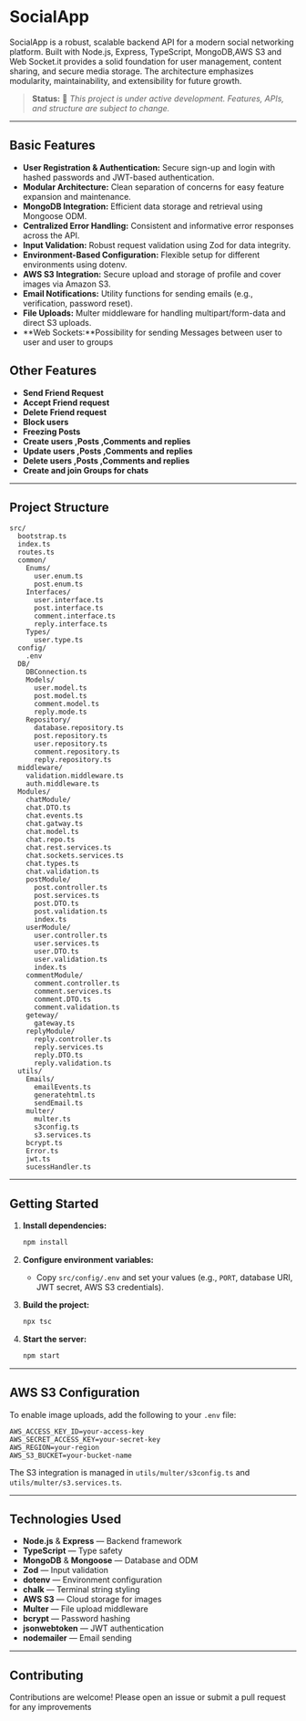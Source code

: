 # SocialApp

SocialApp is a robust, scalable backend API for a modern social networking platform. Built with Node.js, Express, TypeScript, MongoDB,AWS S3 and Web Socket.it provides a solid foundation for user management, content sharing, and secure media storage. The architecture emphasizes modularity, maintainability, and extensibility for future growth.

> **Status:** 🚧 _This project is under active development. Features, APIs, and structure are subject to change._

---

## Basic Features

- **User Registration & Authentication:** Secure sign-up and login with hashed passwords and JWT-based authentication.
- **Modular Architecture:** Clean separation of concerns for easy feature expansion and maintenance.
- **MongoDB Integration:** Efficient data storage and retrieval using Mongoose ODM.
- **Centralized Error Handling:** Consistent and informative error responses across the API.
- **Input Validation:** Robust request validation using Zod for data integrity.
- **Environment-Based Configuration:** Flexible setup for different environments using dotenv.
- **AWS S3 Integration:** Secure upload and storage of profile and cover images via Amazon S3.
- **Email Notifications:** Utility functions for sending emails (e.g., verification, password reset).
- **File Uploads:** Multer middleware for handling multipart/form-data and direct S3 uploads.
- **Web Sockets:**Possibility for sending Messages between user to user and user to groups

## Other Features
- **Send Friend Request** 
- **Accept Friend request** 
- **Delete Friend request** 
- **Block users** 
- **Freezing Posts** 
- **Create users ,Posts ,Comments and replies** 
- **Update users ,Posts ,Comments and replies** 
- **Delete users ,Posts ,Comments and replies** 
- **Create and join Groups for chats**



---

## Project Structure

```
src/
  bootstrap.ts
  index.ts
  routes.ts
  common/
    Enums/
      user.enum.ts
      post.enum.ts
    Interfaces/
      user.interface.ts
      post.interface.ts
      comment.interface.ts
      reply.interface.ts
    Types/
      user.type.ts
  config/
    .env
  DB/
    DBConnection.ts
    Models/
      user.model.ts
      post.model.ts
      comment.model.ts
      reply.mode.ts
    Repository/
      database.repository.ts
      post.repository.ts
      user.repository.ts
      comment.repository.ts
      reply.repository.ts
  middleware/
    validation.middleware.ts
    auth.middleware.ts
  Modules/
    chatModule/
    chat.DTO.ts
    chat.events.ts
    chat.gatway.ts
    chat.model.ts
    chat.repo.ts
    chat.rest.services.ts
    chat.sockets.services.ts
    chat.types.ts
    chat.validation.ts
    postModule/
      post.controller.ts
      post.services.ts
      post.DTO.ts
      post.validation.ts
      index.ts
    userModule/
      user.controller.ts
      user.services.ts
      user.DTO.ts
      user.validation.ts
      index.ts
    commentModule/  
      comment.controller.ts
      comment.services.ts
      comment.DTO.ts
      comment.validation.ts
    geteway/
      gateway.ts  
    replyModule/
      reply.controller.ts
      reply.services.ts
      reply.DTO.ts
      reply.validation.ts
  utils/
    Emails/
      emailEvents.ts
      generatehtml.ts
      sendEmail.ts
    multer/
      multer.ts
      s3config.ts
      s3.services.ts
    bcrypt.ts
    Error.ts
    jwt.ts
    sucessHandler.ts
```

---

## Getting Started

1. **Install dependencies:**
   ```sh
   npm install
   ```

2. **Configure environment variables:**
   - Copy `src/config/.env` and set your values (e.g., `PORT`, database URI, JWT secret, AWS S3 credentials).

3. **Build the project:**
   ```sh
   npx tsc
   ```

4. **Start the server:**
   ```sh
   npm start
   ```

---

## AWS S3 Configuration

To enable image uploads, add the following to your `.env` file:

```
AWS_ACCESS_KEY_ID=your-access-key
AWS_SECRET_ACCESS_KEY=your-secret-key
AWS_REGION=your-region
AWS_S3_BUCKET=your-bucket-name
```

The S3 integration is managed in `utils/multer/s3config.ts` and `utils/multer/s3.services.ts`.

---


## Technologies Used

- **Node.js** & **Express** — Backend framework
- **TypeScript** — Type safety
- **MongoDB** & **Mongoose** — Database and ODM
- **Zod** — Input validation
- **dotenv** — Environment configuration
- **chalk** — Terminal string styling
- **AWS S3** — Cloud storage for images
- **Multer** — File upload middleware
- **bcrypt** — Password hashing
- **jsonwebtoken** — JWT authentication
- **nodemailer** — Email sending

---



## Contributing

Contributions are welcome! Please open an issue or submit a pull request for any improvements 
